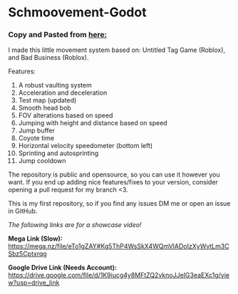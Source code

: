 # Schmoovement-Godot

### Copy and Pasted from [here:](https://forum.godotengine.org/t/3d-schmovement-system-showcase/97992/2)

I made this little movement system based on: Untitled Tag Game (Roblox), and Bad Business (Roblox).

Features:
1. A robust vaulting system
2. Acceleration and deceleration
4. Test map (updated)
5. Smooth head bob
6. FOV alterations based on speed
7. Jumping with height and distance based on speed
8. Jump buffer
9. Coyote time
10. Horizontal velocity speedometer (bottom left)
11. Sprinting and autosprinting
12. Jump cooldown

The repository is public and opensource, so you can use it however you want.
If you end up adding nice features/fixes to your version, consider opening a pull request for my branch <3.

This is my first repository, so if you find any issues DM me or open an issue in GitHub.

*The following links are for a showcase video!*

**Mega Link (Slow):**
https://mega.nz/file/eTo1gZAY#Kg5ThP4WsSkX4WQmVIADoIzXyWvtLm3CSbz5Cptxrqg

**Google Drive Link (Needs Account):**
https://drive.google.com/file/d/1K9iucg4y8MFtZQ2vknoJJeIG3eaEXc1g/view?usp=drive_link
